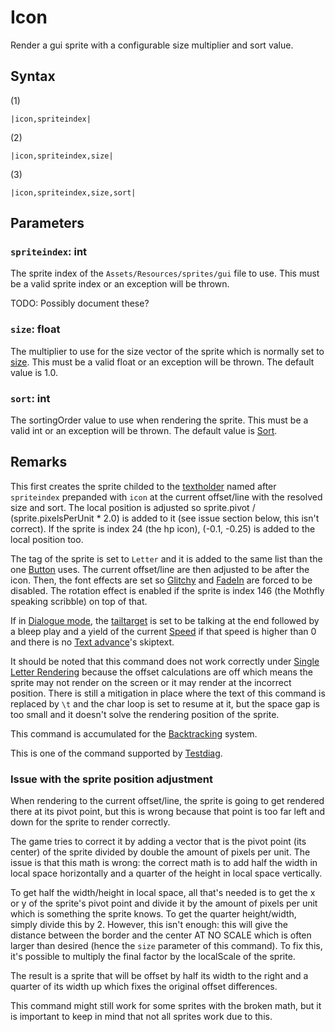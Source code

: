 # Icon

Render a gui sprite with a configurable size multiplier and sort value.

## Syntax

(1)

````
|icon,spriteindex|
````

(2)

````
|icon,spriteindex,size|
````

(3)

````
|icon,spriteindex,size,sort|
````

## Parameters

### `spriteindex`: int

The sprite index of the `Assets/Resources/sprites/gui` file to use. This must be a valid sprite index or an exception will be thrown. 

TODO: Possibly document these?

### `size`: float

The multiplier to use for the size vector of the sprite which is normally set to [size](size.md). This must be a valid float or an exception will be thrown. The default value is 1.0.

### `sort`: int

The sortingOrder value to use when rendering the sprite. This must be a valid int or an exception will be thrown. The default value is [Sort](Sort.md).

## Remarks

This first creates the sprite childed to the [textholder](../../Notable%20local%20variable/textholder.md) named after `spriteindex` prepanded with `icon` at the current offset/line with the resolved size and sort. The local position is adjusted so sprite.pivot / (sprite.pixelsPerUnit * 2.0) is added to it (see issue section below, this isn't correct). If the sprite is index 24 (the hp icon), (-0.1, -0.25) is added to the local position too.

The tag of the sprite is set to `Letter` and it is added to the same list than the one [Button](Button.md) uses. The current offset/line are then adjusted to be after the icon. Then, the font effects are set so [Glitchy](Glitchy.md) and [FadeIn](FadeIn.md) are forced to be disabled. The rotation effect is enabled if the sprite is index 146 (the Mothfly speaking scribble) on top of that.

If in [Dialogue mode](../../Dialogue%20mode.md), the [tailtarget](../../Notable%20local%20variable/tailtarget.md) is set to be talking at the end followed by a bleep play and a yield of the current [Speed](Speed.md) if that speed is higher than 0 and there is no [Text advance](../../Related%20Systems/Text%20advance.md)'s skiptext.

It should be noted that this command does not work correctly under [Single Letter Rendering](../../Letter%20Rendering%20Methods/Single%20Letter%20Rendering.md) because the offset calculations are off which means the sprite may not render on the screen or it may render at the incorrect position. There is still a mitigation in place where the text of this command is replaced by `\t` and the char loop is set to resume at it, but the space gap is too small and it doesn't solve the rendering position of the sprite.

This command is accumulated for the [Backtracking](../../Related%20Systems/Backtracking.md) system.

This is one of the command supported by [Testdiag](Testdiag.md).

### Issue with the sprite position adjustment

When rendering to the current offset/line, the sprite is going to get rendered there at its pivot point, but this is wrong because that point is too far left and down for the sprite to render correctly.

The game tries to correct it by adding a vector that is the pivot point (its center) of the sprite divided by double the amount of pixels per unit. The issue is that this math is wrong: the correct math is to add half the width in local space horizontally and a quarter of the height in local space vertically. 

To get half the width/height in local space, all that's needed is to get the x or y of the sprite's pivot point and divide it by the amount of pixels per unit which is something the sprite knows. To get the quarter height/width, simply divide this by 2. However, this isn't enough: this will give the distance between the border and the center AT NO SCALE which is often larger than desired (hence the `size` parameter of this command). To fix this, it's possible to multiply the final factor by the localScale of the sprite.

The result is a sprite that will be offset by half its width to the right and a quarter of its width up which fixes the original offset differences.

This command might still work for some sprites with the broken math, but it is important to keep in mind that not all sprites work due to this.
